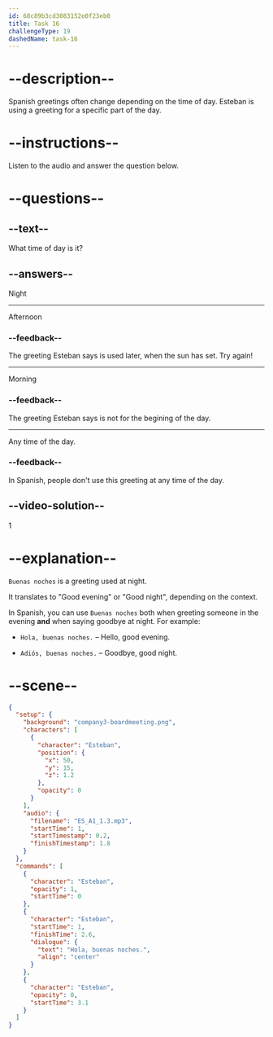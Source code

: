 ```yaml
---
id: 68c89b3cd3083152e0f23eb0
title: Task 16
challengeType: 19
dashedName: task-16
---
```

<!-- (Audio) Esteban: Hola, buenas noches -->

# --description--

Spanish greetings often change depending on the time of day. Esteban is using a greeting for a specific part of the day.

# --instructions--

Listen to the audio and answer the question below.

# --questions--

## --text--

What time of day is it?

## --answers--

Night

---

Afternoon

### --feedback--

The greeting Esteban says is used later, when the sun has set. Try again!

---

Morning

### --feedback--

The greeting Esteban says is not for the begining of the day.

---

Any time of the day.

### --feedback--

In Spanish, people don't use this greeting at any time of the day.

## --video-solution--

1

# --explanation--

`Buenas noches` is a greeting used at night.  

It translates to "Good evening" or "Good night", depending on the context.

In Spanish, you can use `Buenas noches` both when greeting someone in the evening **and** when saying goodbye at night. For example:  

- `Hola, buenas noches.` – Hello, good evening.

- `Adiós, buenas noches.` – Goodbye, good night.

# --scene--

```json
{
  "setup": {
    "background": "company3-boardmeeting.png",
    "characters": [
      {
        "character": "Esteban",
        "position": {
          "x": 50,
          "y": 15,
          "z": 1.2
        },
        "opacity": 0
      }
    ],
    "audio": {
      "filename": "ES_A1_1.3.mp3",
      "startTime": 1,
      "startTimestamp": 0.2,
      "finishTimestamp": 1.8
    }
  },
  "commands": [
    {
      "character": "Esteban",
      "opacity": 1,
      "startTime": 0
    },
    {
      "character": "Esteban",
      "startTime": 1,
      "finishTime": 2.6,
      "dialogue": {
        "text": "Hola, buenas noches.",
        "align": "center"
      }
    },
    {
      "character": "Esteban",
      "opacity": 0,
      "startTime": 3.1
    }
  ]
}
```
